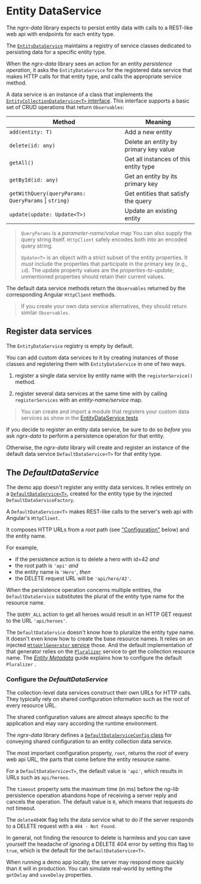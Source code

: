# Entity DataService

The _ngrx-data_ library expects to persist entity data with calls to a REST-like web api with endpoints for each entity type.

The [`EntityDataService`](../lib/src/entity-data.service.ts) maintains a registry of service classes dedicated to persisting data for a specific entity type. 

When the _ngrx-data_ library sees an action for an entity _persistence operation_, it asks the `EntityDataService` for the registered data service that makes HTTP calls for that entity type, and calls the appropriate service method.

A data service is an instance of a class that implements the [`EntityCollectionDataService<T>` interface](../lib/src/interfaces.ts).
This interface supports a basic set of CRUD operations that return `Observables`: 

| Method        | Meaning |
| ------------- |-------------|
| `add(entity: T)` | Add a new entity|
| `delete(id: any)` | Delete an entity by primary key value |
| `getAll()` | Get all instances of this entity type |
| `getById(id: any)` | Get an entity by its primary key|
| `getWithQuery(queryParams: QueryParams` &#x7c; `string)` | Get entities that satisfy the query |
| `update(update: Update<T>)` | Update an existing entity |

>`QueryParams` is a _parameter-name/value_ map
>You can also supply the query string itself.
>`HttpClient` safely encodes both into an encoded query string.
>
>`Update<T>` is an object with a strict subset of the entity properties.
It *must* include the properties that participate in the primary key (e.g., `id`).
The update property values are the _properties-to-update_; 
unmentioned properties should retain their current values.

The default data service methods return the `Observables` returned by the corresponding Angular `HttpClient` methods.

>If you create your own data service alternatives, they should return similar `Observables`.

## Register data services

The `EntityDataService` registry is empty by default.

You can add custom data services to it by creating instances of those classes and registering them with `EntityDataService` in one of two ways.

1. register a single data service by entity name with the `registerService()` method.

1. register several data services at the same time with by calling `registerServices` with an _entity-name/service_ map.

>You can create and import a module that registers your custom data services as show in the [EntityDataService tests](../lib/src/entity-data.service.spec.ts)

If you decide to register an entity data service, be sure to do so _before_ you ask _ngrx-data_ to perform a persistence operation for that entity.

Otherwise, the _ngrx-data_ library will create and register an instance of the default data service `DefaultDataService<T>` for that entity type.

## The _DefaultDataService_

The demo app doesn't register any entity data services. It relies entirely on a [`DefaultDataService<T>`](../lib/src/default-data.service.ts), created for the entity type by the injected `DefaultDataServiceFactory`.

A `DefaultDataService<T>` makes REST-like calls to the server's web api with Angular's `HttpClient`.

It composes HTTP URLs from a _root_ path (see ["Configuration"](#configuration) below) and the entity name. 

For example, 
* if the persistence action is to delete a hero with id=42 _and_
* the root path is `'api'` _and_ 
* the entity name is `'Hero'`, _then_
* the DELETE request URL will be `'api/hero/42'`.

When the persistence operation concerns multiple entities, the `DefaultDataService` substitutes the plural of the entity type name for the resource name.

The `QUERY_ALL` action to get all heroes would result in an HTTP GET request to the URL `'api/heroes'`.

The `DefaultDataService` doesn't know how to pluralize the entity type name.
It doesn't even know how to create the base resource names.
It relies on an injected 
[`HttpUrlGenerator` service](../lib/src/http-url-generator.ts) those.
And the default implementation of that generator relies on the 
[`Pluralizer`](../lib/src/pluralizer.ts) service to
get the collection resource name.
The [_Entity Metadata_](entity-metadata.md#plurals) guide
explains how to configure the default `Pluralizer` .

<a name="configuration"></a>
### Configure the _DefaultDataService_

The collection-level data services construct their own URLs for HTTP calls. They typically rely on shared configuration information such as the root of every resource URL.

The shared configuration values are almost always specific to the application and may vary according the runtime environment.

The _ngrx-data_ library defines a [`DefaultDataServiceConfig` class](../lib/src/default-data.service.ts) for conveying shared configuration to an entity collection data service.

The most important configuration property, `root`, returns the _root_ of every web api URL, the parts that come before the entity resource name.

For a `DefaultDataService<T>`, the default value is `'api'`, which results in URLs such as `api/heroes`.

The `timeout` property sets the maximum time (in ms) before the _ng-lib_ persistence operation abandons hope of receiving a server reply and cancels the operation. The default value is `0`, which means that requests do not timeout.

The `delete404OK` flag tells the data service what to do if the server responds to a DELETE request with a `404 - Not Found`.

In general, not finding the resource to delete is harmless and
you can save yourself the headache of ignoring a DELETE 404 error
by setting this flag to `true`, which is the default for the `DefaultDataService<T>`.

When running a demo app locally, the server may respond more quickly than it will in production. You can simulate real-world by setting the `getDelay` and `saveDelay` properties.
